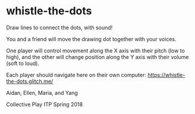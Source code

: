 whistle-the-dots
=========================

Draw lines to connect the dots, with sound!

You and a friend will move the drawing dot together with your voices.

One player will control movement along the X axis with their pitch (low to high), and the other will change position along the Y axis with their volume (soft to loud).

Each player should navigate here on their own computer: https://whistle-the-dots.glitch.me/

Aidan, Ellen, Maria, and Yang

Collective Play ITP Spring 2018
